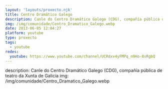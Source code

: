 ```yaml
---
layout: 'layouts/proxecto.njk'
title: Centro Dramático Galego
description: Canle do Centro Dramático Galego (CDG), compañía pública de teatro da Xunta de Galicia
img: /img/comunidade/Centro_Dramatico_Galego.webp
date: 2013-06-05 12:04:27
platform: youtube
type: proxecto
tags:
  - youtube
redes:
  youtube: https://www.youtube.com/channel/UCRdxv4yFMPq_n9Ho-8vRgbQ
---
```

description: Canle do Centro Dramático Galego (CDG), compañía pública de teatro da Xunta de Galicia
img: /img/comunidade/Centro_Dramatico_Galego.webp
